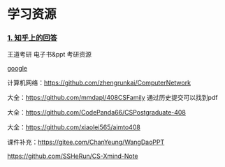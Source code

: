 # 学习资源

### [1. 知乎上的回答](https://www.zhihu.com/question/48076244)





王道考研 电子书&ppt  考研资源

[google](https://www.google.com/search?q=%E7%8E%8B%E9%81%93%E8%80%83%E7%A0%94+github&newwindow=1&sxsrf=AOaemvJP_8pPlx76Amw9dVMRLpNzQaZ13w%3A1640418022609&ei=5srGYabUJMLez7sP2eiEmAg&ved=0ahUKEwim35Ssuf70AhVC73MBHVk0AYMQ4dUDCA4&uact=5&oq=%E7%8E%8B%E9%81%93%E8%80%83%E7%A0%94+github&gs_lcp=Cgdnd3Mtd2l6EAMyBAgjECc6CAgAELADEM0COgUIABCABDoHCAAQgAQQDEoECEEYAUoECEYYAFD7_gJYjIsDYLeMA2gCcAB4AIAB_wGIAbYIkgEFMC43LjGYAQCgAQHIAQHAAQE&sclient=gws-wiz)

计算机网络：https://github.com/zhengrunkai/ComputerNetwork

大全：https://github.com/mmdapl/408CSFamily  通过历史提交可以找到pdf

大全：https://github.com/CodePanda66/CSPostgraduate-408

大全：https://github.com/xiaolei565/aimto408

课件补充：https://gitee.com/ChanYeung/WangDaoPPT

https://github.com/SSHeRun/CS-Xmind-Note